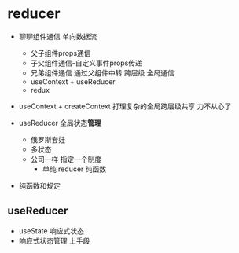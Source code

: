 # reducer

- 聊聊组件通信
    单向数据流 
    - 父子组件props通信
    - 子父组件通信-自定义事件props传递
    - 兄弟组件通信 通过父组件中转
    跨层级 全局通信
    - useContext  + useReducer
    - redux

- useContext + createContext 打理复杂的全局跨层级共享
    力不从心了
- useReducer 全局状态**管理**
    - 俄罗斯套娃
    - 多状态
    - 公司一样 指定一个制度 
        - 单纯 reducer 纯函数 
- 纯函数和规定

## useReducer
- useState 响应式状态 
- 响应式状态管理
    上手段